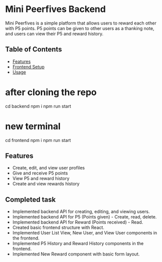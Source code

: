 # Mini Peerfives Backend

Mini Peerfives is a simple platform that allows users to reward each other with P5 points. P5 points can be given to other users as a thanking note, and users can view their P5 and reward history.

## Table of Contents
- [Features](#features)
- [Frontend Setup](#frontend-setup)
- [Usage](#usage)

# after cloning the repo

cd backend
npm i
npm run start

# new terminal

cd frontend
npm i
npm run start

## Features
- Create, edit, and view user profiles
- Give and receive P5 points
- View P5 and reward history
- Create and view rewards history

## Completed task
- Implemented backend API for creating, editing, and viewing users.
- Implemented backend API for P5 (Points given) - Create, read, delete.
- Implemented backend API for Reward (Points received) - Read.
- Created basic frontend structure with React.
- Implemented User List View, New User, and View User components in the frontend.
- Implemented P5 History and Reward History components in the frontend.
- Implemented New Reward component with basic form layout.
